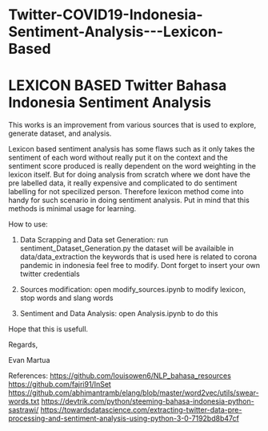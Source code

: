 # Twitter-COVID19-Indonesia-Sentiment-Analysis---Lexicon-Based
LEXICON BASED Twitter Bahasa Indonesia Sentiment Analysis
============================================================
This works is an improvement from various sources that is used to explore, generate dataset, and analysis.

Lexicon based sentiment analysis has some flaws such as it only takes the sentiment of each word without really put it on the context and the sentiment score produced is really dependent on the word weighting in the lexicon itself. But for doing analysis from scratch where we dont have the pre labelled data, it really expensive and complicated to do sentiment labelling for not specilized person. Therefore lexicon method come into handy for such scenario in doing sentiment analysis. Put in mind that this methods is minimal usage for learning.

How to use:
1. Data Scrapping and Data set Generation:
	run sentiment_Dataset_Generation.py
	the dataset will be availaible in data/data_extraction
	the keywords that is used here is related to corona pandemic in indonesia
	feel free to modify.
	Dont forget to insert your own twitter credentials

2. Sources modification:
	open modify_sources.ipynb 
	to modify lexicon, stop words and slang words
3. Sentiment and Data Analysis:
	open Analysis.ipynb to do this

Hope that this is usefull.


Regards,

Evan Martua


References:
https://github.com/louisowen6/NLP_bahasa_resources <br>
https://github.com/fajri91/InSet
https://github.com/abhimantramb/elang/blob/master/word2vec/utils/swear-words.txt
https://devtrik.com/python/steeming-bahasa-indonesia-python-sastrawi/
https://towardsdatascience.com/extracting-twitter-data-pre-processing-and-sentiment-analysis-using-python-3-0-7192bd8b47cf
